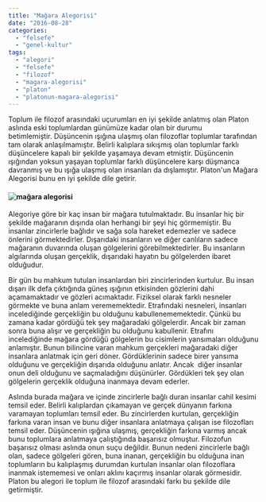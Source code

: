 ```yaml
---
title: "Mağara Alegorisi"
date: "2016-08-28"
categories: 
  - "felsefe"
  - "genel-kultur"
tags: 
  - "alegori"
  - "felsefe"
  - "filozof"
  - "magara-alegorisi"
  - "platon"
  - "platonun-magara-alegorisi"
---
```


Toplum ile filozof arasındaki uçurumları en iyi şekilde anlatmış olan Platon aslında eski toplumlardan günümüze kadar olan bir durumu betimlemiştir. Düşüncenin ışığına ulaşmış olan filozoflar toplumlar tarafından tam olarak anlaşılmamıştır. Belirli kalıplara sıkışmış olan toplumlar farklı düşüncelere kapalı bir şekilde yaşamaya devam etmiştir. Düşüncenin ışığından yoksun yaşayan toplumlar farklı düşüncelere karşı düşmanca davranmış ve bu ışığa ulaşmış olan insanları da dışlamıştır. Platon'un Mağara Alegorisi bunu en iyi şekilde dile getirir.

#### ![mağara alegorisi](../images/Plato_-_Allegory_of_the_Cave.png)

Alegoriye göre bir kaç insan bir mağara tutulmaktadır. Bu insanlar hiç bir şekilde mağaranın dışında olan herhangi bir şeyi hiç görmemiştir. Bu insanlar zincirlerle bağlıdır ve sağa sola hareket edemezler ve sadece önlerini görmektedirler. Dışarıdaki insanların ve diğer canlıların sadece mağaranın duvarında oluşan gölgelerini görebilmektedirler. Bu insanların algılarında oluşan gerçeklik, dışarıdaki hayatın bu gölgelerden ibaret olduğudur.

Bir gün bu mahkum tutulan insanlardan biri zincirlerinden kurtulur. Bu insan dışarı ilk defa çıktığında güneş ışığının etkisinden gözlerini dahi açamamaktadır ve gözleri acımaktadır. Fiziksel olarak farklı nesneler görmekte ve buna anlam verememektedir. Etrafındaki nesneleri, insanları incelediğinde gerçekliğin bu olduğunu kabullenememektedir. Çünkü bu zamana kadar gördüğü tek şey mağaradaki gölgelerdir. Ancak bir zaman sonra buna alışır ve gerçekliğin bu olduğunu kabullenir. Etrafını incelediğinde mağara gördüğü gölgelerin bu cisimlerin yansımaları olduğunu anlamıştır. Bunun bilincine varan mahkum gerçekleri mağaradaki diğer insanlara anlatmak için geri döner. Gördüklerinin sadece birer yansıma olduğunu ve gerçekliğin dışarıda olduğunu anlatır. Ancak  diğer insanlar onun deli olduğunu ve saçmaladığını düşünürler. Gördükleri tek şey olan gölgelerin gerçeklik olduğuna inanmaya devam ederler.

Aslında burada mağara ve içinde zincirlerle bağlı duran insanlar cahil kesimi temsil eder. Belirli kalıplardan çıkamayan ve gerçek dünyanın farkına varamayan toplumları temsil eder. Bu zincirlerden kurtulan, gerçekliğin farkına varan insan ve bunu diğer insanlara anlatmaya çalışan ise filozofları temsil eder. Düşüncenin ışığına ulaşmış, gerçekliğin farkına varmış ancak bunu toplumlara anlatmaya çalıştığında başarısız olmuştur. Filozofun başarısız olması aslında onun suçu değildir. Bunun nedeni zincirlerle bağlı olan, sadece gölgeleri gören, buna inanan, gerçekliğin bu olduğuna inan toplumların bu kalıplaşmış durumdan kurtulan insanlar olan filozoflara inanmak istememesi ve onları aklını kaçırmış insanlar olarak görmesidir. Platon bu alegori ile toplum ile filozof arasındaki farkı bu şekilde dile getirmiştir.
